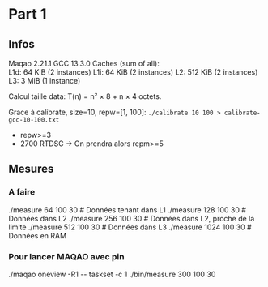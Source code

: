 # Part 1
## Infos
Maqao 2.21.1
GCC 13.3.0
Caches (sum of all):      
  L1d:                    64 KiB (2 instances)
  L1i:                    64 KiB (2 instances)
  L2:                     512 KiB (2 instances)
  L3:                     3 MiB (1 instance)

Calcul taille data: T(n) = n² × 8  +  n × 4  octets.

Grace à calibrate, size=10, repw=[1, 100]:
`./calibrate 10 100 > calibrate-gcc-10-100.txt`
 - repw>=3
 - 2700 RTDSC -> On prendra alors repm>=5


## Mesures
### A faire
./measure 64 100 30    # Données tenant dans L1
./measure 128 100 30   # Données dans L2
./measure 256 100 30   # Données dans L2, proche de la limite
./measure 512 100 30   # Données dans L3
./measure 1024 100 30  # Données en RAM

### Pour lancer MAQAO avec pin
./maqao oneview -R1 -- taskset -c 1 ./bin/measure 300 100 30



